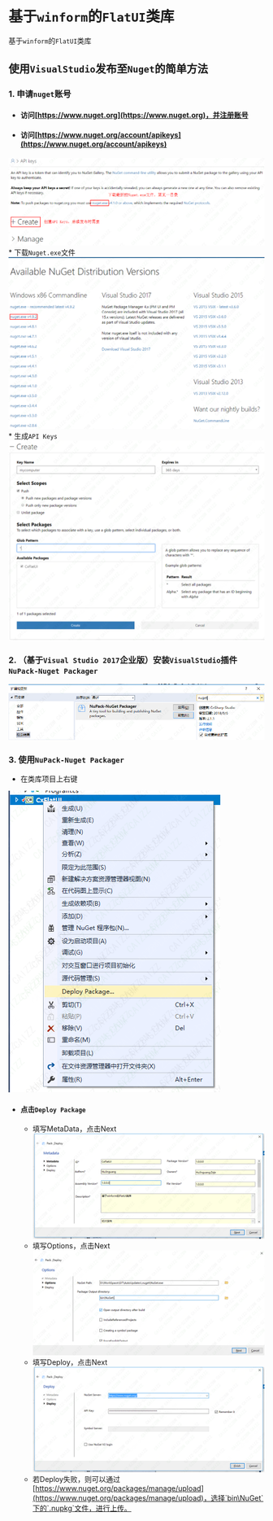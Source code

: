 ﻿# 基于`winform`的`FlatUI`类库

基于`winform`的`FlatUI`类库

## 使用`VisualStudio`发布至`Nuget`的简单方法

### 1. 申请`nuget`账号

* #### 访问[https://www.nuget.org](https://www.nuget.org)，并注册账号
* #### 访问[https://www.nuget.org/account/apikeys](https://www.nuget.org/account/apikeys)
![](ReadMePng/NugetAPIKeys.png)
    * 下载`Nuget.exe`文件
![](ReadMePng/Nuget.png)
    * 生成`API Keys`
![](ReadMePng/APIKeys.png)

### 2. （基于`Visual Studio 2017`企业版）安装`VisualStudio`插件 `NuPack-Nuget Packager`

![](ReadMePng/NuPackNugetPackager.png)

### 3. 使用`NuPack-Nuget Packager`

* 在类库项目上右键

![](ReadMePng/类库上右键.png)

* #### 点击`Deploy Package`
    * 填写MetaData，点击Next
![](ReadMePng/MetaData.png)
    * 填写Options，点击Next
![](ReadMePng/Options.png)
    * 填写Deploy，点击Next
![](ReadMePng/Deploy.png)
    * 若Deploy失败，则可以通过[https://www.nuget.org/packages/manage/upload](https://www.nuget.org/packages/manage/upload)，选择`bin\NuGet`下的`.nupkg`文件，进行上传。

